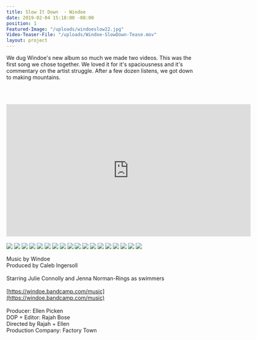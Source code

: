 ```yaml
---
title: Slow It Down  - Windoe
date: 2019-02-04 15:18:00 -08:00
position: 1
Featured-Image: "/uploads/windoeslow22.jpg"
Video-Teaser-File: "/uploads/Windoe-SlowDown-Tease.mov"
layout: project
---
```


We dug Windoe's new album so much we made two videos. This was the first song we chose together. We loved it for it's spaciousness and it's commentary on the artist struggle. After a few dozen listens, we got down to making mountains.

<BR><BR>

<iframe src="https://player.vimeo.com/video/327142954" width="640" height="346" frameborder="0" allow="autoplay; fullscreen" allowfullscreen></iframe>

<BR>
<BR>


<div class="gallery" data-columns="3">
<img src="/uploads/FactoryTown_MusicVideo-SlowItDownWindoe1006.png" />
<img src="/uploads/FactoryTown_MusicVideo-SlowItDownWindoe1007.png" />
<img src="/uploads/FactoryTown_MusicVideo-SlowItDownWindoe1003.png" />
<img src="/uploads/FactoryTown_MusicVideo-SlowItDownWindoe1004.png" />
<img src="/uploads/FactoryTown_MusicVideo-SlowItDownWindoe1005.png" />
<img src="/uploads/FactoryTown_MusicVideo-SlowItDownWindoe1001.png" />
<img src="/uploads/FactoryTown_MusicVideo-SlowItDownWindoe1002.png" />
<img src="/uploads/FactoryTown_MusicVideo-SlowItDownWindoe1008.png" />
<img src="/uploads/FactoryTown_MusicVideo-SlowItDownWindoe1009.png" />
<img src="/uploads/FactoryTown_MusicVideo-SlowItDownWindoe1010.png" />
<img src="/uploads/FactoryTown_MusicVideo-SlowItDownWindoe1011.png" />
<img src="/uploads/FactoryTown_MusicVideo-SlowItDownWindoe1012.png" />
<img src="/uploads/FactoryTown_MusicVideo-SlowItDownWindoe1013.png" />
<img src="/uploads/FactoryTown_MusicVideo-SlowItDownWindoe1014.png" />
<img src="/uploads/FactoryTown_MusicVideo-SlowItDownWindoe1015.png" />
<img src="/uploads/FactoryTown_MusicVideo-SlowItDownWindoe1016.png" />
<img src="/uploads/FactoryTown_MusicVideo-SlowItDownWindoe1017.png" />
<img src="/uploads/FactoryTown_MusicVideo-SlowItDownWindoe1018.png" />

</div>




Music by Windoe <BR>
Produced by Caleb Ingersoll<BR>
<BR>
Starring Julie Connolly and Jenna Norman-Rings as swimmers<BR>
<BR>
[https://windoe.bandcamp.com/music](https://windoe.bandcamp.com/music)<BR>
<BR>
Producer: Ellen Picken<BR>
DOP \+ Editor: Rajah Bose<BR>
Directed by Rajah \+ Ellen<BR>
Production Company: Factory Town<BR>